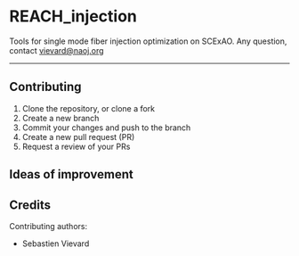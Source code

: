 # REACH_injection

Tools for single mode fiber injection optimization on SCExAO.
Any question, contact vievard@naoj.org

----------

## Contributing

1. Clone the repository, or clone a fork
2. Create a new branch
3. Commit your changes and push to the branch
4. Create a new pull request (PR)
5. Request a review of your PRs

## Ideas of improvement




## Credits

Contributing authors:
- Sebastien Vievard
